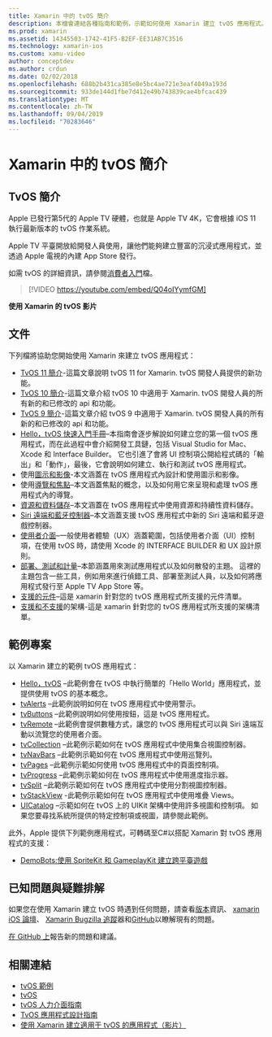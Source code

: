 ```yaml
---
title: Xamarin 中的 tvOS 簡介
description: 本檔會連結各種指南和範例，示範如何使用 Xamarin 建立 tvOS 應用程式。 這些指南會討論各種功能，例如使用者介面開發、資料儲存、圖示等。
ms.prod: xamarin
ms.assetid: 14345503-1742-41F5-B2EF-EE31AB7C3516
ms.technology: xamarin-ios
ms.custom: xamu-video
author: conceptdev
ms.author: crdun
ms.date: 02/02/2018
ms.openlocfilehash: 688b2b431ca385e8e5bc4ae721e3eaf4049a193d
ms.sourcegitcommit: 933de144d1fbe7d412e49b743839cae4bfcac439
ms.translationtype: MT
ms.contentlocale: zh-TW
ms.lasthandoff: 09/04/2019
ms.locfileid: "70283646"
---
```

# <a name="introduction-to-tvos-in-xamarin"></a>Xamarin 中的 tvOS 簡介

## <a name="introducing-tvos"></a>TvOS 簡介

Apple 已發行第5代的 Apple TV 硬體，也就是 Apple TV 4K，它會根據 iOS 11 執行最新版本的 tvOS 作業系統。

Apple TV 平臺開放給開發人員使用，讓他們能夠建立豐富的沉浸式應用程式，並透過 Apple 電視的內建 App Store 發行。

如需 tvOS 的詳細資訊，請參閱[消費者入門](~/ios/tvos/get-started/index.md)檔。

> [!VIDEO https://youtube.com/embed/Q04oIYymfGM]

**使用 Xamarin 的 tvOS 影片**

## <a name="documentation"></a>文件

下列檔將協助您開始使用 Xamarin 來建立 tvOS 應用程式：

- [TvOS 11 簡介](~/ios/tvos/platform/introduction-to-tvos11.md)-這篇文章說明 tvOS 11 for Xamarin. tvOS 開發人員提供的新功能。
- [TvOS 10 簡介](~/ios/tvos/platform/introduction-to-tvos10/index.md)-這篇文章介紹 tvOS 10 中適用于 Xamarin. tvOS 開發人員的所有新的和已修改的 api 和功能。
- [TvOS 9 簡介](~/ios/tvos/platform/tvos9.md)-這篇文章介紹 tvOS 9 中適用于 Xamarin. tvOS 開發人員的所有新的和已修改的 api 和功能。 
- [Hello，tvOS 快速入門手冊](~/ios/tvos/get-started/hello-tvos.md)–本指南會逐步解說如何建立您的第一個 tvOS 應用程式，而在此過程中會介紹開發工具鏈，包括 Visual Studio for Mac、Xcode 和 Interface Builder。 它也引進了會將 UI 控制項公開給程式碼的「輸出」和「動作」，最後，它會說明如何建立、執行和測試 tvOS 應用程式。
- 使用[圖示和影像](~/ios/tvos/app-fundamentals/icons-images.md)-本文涵蓋在 tvOS 應用程式內設計和使用圖示和影像。
- 使用[導覽和焦點](~/ios/tvos/app-fundamentals/navigation-focus.md)–本文涵蓋焦點的概念，以及如何用它來呈現和處理 tvOS 應用程式內的導覽。
- [資源和資料儲存](~/ios/tvos/app-fundamentals/resources-data-storage.md)–本文涵蓋在 tvOS 應用程式中使用資源和持續性資料儲存。
- [Siri 遠端和藍牙控制器](~/ios/tvos/platform/remote-bluetooth.md)–本文涵蓋支援 tvOS 應用程式中新的 Siri 遠端和藍牙遊戲控制器。
- [使用者介面](~/ios/tvos/user-interface/index.md)–一般使用者體驗（UX）涵蓋範圍，包括使用者介面（UI）控制項，在使用 tvOS 時，請使用 Xcode 的 INTERFACE BUILDER 和 UX 設計原則。
- [部署、測試和計量](~/ios/tvos/deploy-test/index.md)–本節涵蓋用來測試應用程式以及如何散發的主題。 這裡的主題包含一些工具，例如用來進行偵錯工具、部署至測試人員，以及如何將應用程式發行至 Apple TV App Store 等。
- [支援的元件](~/ios/tvos/internals/assemblies.md)–這是 xamarin 針對您的 tvOS 應用程式所支援的元件清單。
- [支援和不支援](~/ios/tvos/internals/frameworks.md)的架構-這是 xamarin 針對您的 tvOS 應用程式所支援的架構清單。

## <a name="sample-projects"></a>範例專案

以 Xamarin 建立的範例 tvOS 應用程式：

- [Hello，tvOS](https://docs.microsoft.com/samples/xamarin/ios-samples/tvos-hello-tvos) –此範例會在 tvOS 中執行簡單的「Hello World」應用程式，並提供使用 tvOS 的基本概念。
- [tvAlerts](https://docs.microsoft.com/samples/xamarin/ios-samples/tvos-tvalerts) –此範例說明如何在 tvOS 應用程式中使用警示。
- [tvButtons](https://docs.microsoft.com/samples/xamarin/ios-samples/tvos-tvbuttons) –此範例說明如何使用按鈕，這是 tvOS 應用程式。
- [tvRemote](https://docs.microsoft.com/samples/xamarin/ios-samples/tvos-tvremote) –此範例會提供數種方式，讓您的 tvOS 應用程式可以與 Siri 遠端互動以流覽您的使用者介面。
- [tvCollection](https://docs.microsoft.com/samples/xamarin/ios-samples/tvos-tvcollection) –此範例示範如何在 tvOS 應用程式中使用集合視圖控制器。
- [tvNavBars](https://docs.microsoft.com/samples/xamarin/ios-samples/tvos-tvnavbars) –此範例示範如何在 tvOS 應用程式中使用巡覽列。
- [tvPages](https://docs.microsoft.com/samples/xamarin/ios-samples/tvos-tvpages) –此範例示範如何使用 tvOS 應用程式中的頁面控制項。
- [tvProgress](https://docs.microsoft.com/samples/xamarin/ios-samples/tvos-tvprogress) –此範例示範如何在 tvOS 應用程式中使用進度指示器。
- [tvSplit](https://docs.microsoft.com/samples/xamarin/ios-samples/tvos-tvsplit) –此範例示範如何在 tvOS 應用程式中使用分割視圖控制器。
- [tvStackView](https://docs.microsoft.com/samples/xamarin/ios-samples/tvos-tvstackview) -此範例示範如何在 tvOS 應用程式中使用堆疊 Views。
- [UICatalog](https://docs.microsoft.com/samples/xamarin/ios-samples/tvos-uicatalog) –示範如何在 tvOS 上的 UIKit 架構中使用許多視圖和控制項。 如果您要尋找系統所提供的特定控制項或視圖，請參閱此範例。

此外，Apple 提供下列範例應用程式，可轉碼至C#以搭配 Xamarin 對 tvOS 應用程式的支援：

- [DemoBots:使用 SpriteKit 和 GameplayKit 建立跨平臺遊戲](https://developer.apple.com/library/prerelease/tvos/samplecode/DemoBots/)

## <a name="known-issues-and-troubleshooting"></a>已知問題與疑難排解

如果您在使用 Xamarin 建立 tvOS 時遇到任何問題，請查看[版本](https://docs.microsoft.com/xamarin/ios/release-notes/)資訊、 [xamarin iOS 論壇](https://forums.xamarin.com/categories/ios)、 [Xamarin Bugzilla 追蹤](https://bugzilla.xamarin.com/query.cgi?product=iOS)器和[GitHub](https://github.com/xamarin/xamarin-macios/issues)以瞭解現有的問題。

[在 GitHub 上](https://github.com/xamarin/xamarin-macios/issues)報告新的問題和建議。


## <a name="related-links"></a>相關連結

- [tvOS 範例](https://docs.microsoft.com/samples/browse/?products=xamarin&term=Xamarin.iOS+tvOS)
- [tvOS](https://developer.apple.com/tvos/)
- [tvOS 人力介面指南](https://developer.apple.com/tvos/human-interface-guidelines/)
- [TvOS 應用程式設計指南](https://developer.apple.com/library/prerelease/tvos/documentation/General/Conceptual/AppleTV_PG/)
- [使用 Xamarin 建立適用于 tvOS 的應用程式（影片）](https://university.xamarin.com/lightninglectures/tvos-with-xamarin)
